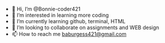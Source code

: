 - 👋 Hi, I’m @Bonnie-coder421
- 👀 I’m interested in learning more coding
- 🌱 I’m currently learning github, terminal, HTML
- 💞️ I’m looking to collaborate on assignments and WEB design
- 📫 How to reach me baburgess421@gmail.com

<!---
Bonnie-coder421/Bonnie-coder421 is a ✨ special ✨ repository because its `README.md` (this file) appears on your GitHub profile.
You can click the Preview link to take a look at your changes.
--->
